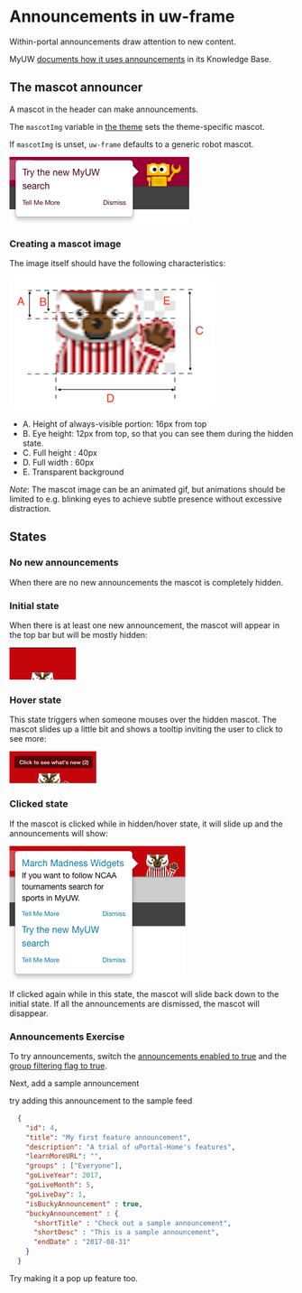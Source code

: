 # Announcements in uw-frame

Within-portal announcements draw attention to new content.

MyUW [documents how it uses announcements](https://kb.wisc.edu/myuw/page.php?id=63903) in its Knowledge Base.

## The mascot announcer

A mascot in the header can make announcements.

The `mascotImg` variable in [the theme](theming.md) sets the theme-specific mascot.

If `mascotImg` is unset, `uw-frame` defaults to a generic robot mascot.

![default mascot image](./img/announcement-character.png)

### Creating a mascot image

The image itself should have the following characteristics:

![./img/mascot/mascot-w-comments.png](img/mascot/mascot-w-comments.png)

+ A. Height of always-visible portion: 16px from top
+ B. Eye height: 12px from top, so that you can see them during the hidden state.
+ C. Full height : 40px
+ D. Full width : 60px
+ E. Transparent background

*Note*: The mascot image can be an animated gif, but animations should be limited to e.g. blinking eyes to achieve subtle presence without excessive distraction.

## States

### No new announcements

When there are no new announcements the mascot is completely hidden.

### Initial state

When there is at least one new announcement, the mascot will appear in the top bar but will be mostly hidden:

![mascot initial state](./img/mascot/hidden-mascot.png)

### Hover state

This state triggers when someone mouses over the hidden mascot. The mascot slides up a little bit and shows a tooltip inviting
the user to click to see more:

![mascot hover state](./img/mascot/hover-mascot.png)

### Clicked state

If the mascot is clicked while in hidden/hover state, it will slide up and the announcements will show:

![mascot clicked state](./img/mascot/presenting-mascot.png)

If clicked again while in this state, the mascot will slide back down to the initial state. If all the announcements are dismissed, the mascot will disappear.

### Announcements Exercise

To try announcements, switch the [announcements enabled to true](https://github.com/UW-Madison-DoIT/uw-frame/blob/master/uw-frame-components/js/app-config.js)
and the [group filtering flag to true](https://github.com/UW-Madison-DoIT/uw-frame/blob/master/uw-frame-components/js/app-config.js).

Next, add a sample announcement

try adding this announcement to the sample feed

```json
  {
    "id": 4,
    "title": "My first feature announcement",
    "description": "A trial of uPortal-Home's features",
    "learnMoreURL": "",
    "groups" : ["Everyone"],
    "goLiveYear": 2017,
    "goLiveMonth": 5,
    "goLiveDay": 1,
    "isBuckyAnnouncement" : true,
    "buckyAnnouncement" : {
      "shortTitle" : "Check out a sample announcement",
      "shortDesc" : "This is a sample announcement",
      "endDate" : "2017-08-31"
    }
  }
```

Try making it a pop up feature too.
